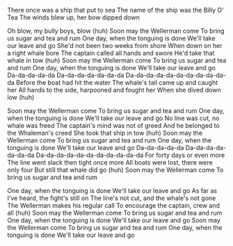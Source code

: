 There once was a ship that put to sea
The name of the ship was the Billy O' Tea
The winds blew up, her bow dipped down

Oh blow, my bully boys, blow (huh)
Soon may the Wellerman come
To bring us sugar and tea and rum
One day, when the tonguing is done
We'll take our leave and go
She'd not been two weeks from shore
When down on her a right whale bore
The captain called all hands and swore
He'd take that whale in tow (huh)
Soon may the Wellerman come
To bring us sugar and tea and rum
One day, when the tonguing is done
We'll take our leave and go
Da-da-da-da-da
Da-da-da-da-da-da-da
Da-da-da-da-da-da-da-da-da-da-da
Before the boat had hit the water
The whale's tail came up and caught her
All hands to the side, harpooned and fought her
When she dived down low (huh)

Soon may the Wellerman come
To bring us sugar and tea and rum
One day, when the tonguing is done
We'll take our leave and go
No line was cut, no whale was freed
The captain's mind was not of greed
And he belonged to the Whaleman's creed
She took that ship in tow (huh)
Soon may the Wellerman come
To bring us sugar and tea and rum
One day, when the tonguing is done
We'll take our leave and go
Da-da-da-da-da
Da-da-da-da-da-da-da
Da-da-da-da-da-da-da-da-da-da-da
For forty days or even more
The line went slack then tight once more
All boats were lost, there were only four
But still that whale did go (huh)
Soon may the Wellerman come
To bring us sugar and tea and rum

One day, when the tonguing is done
We'll take our leave and go
As far as I've heard, the fight's still on
The line's not cut, and the whale's not gone
The Wellerman makes his regular call
To encourage the captain, crew and all (huh)
Soon may the Wellerman come
To bring us sugar and tea and rum
One day, when the tonguing is done
We'll take our leave and go
Soon may the Wellerman come
To bring us sugar and tea and rum
One day, when the tonguing is done
We'll take our leave and go
